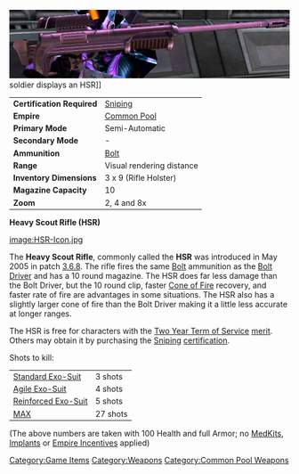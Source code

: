 ![](images/HSR.jpg "fig:HSR.jpg") soldier displays an HSR\]\]

|                            |                               |
| -------------------------- | ----------------------------- |
| **Certification Required** | [Sniping](../certifications/Sniping.md)         |
| **Empire**                 | [Common Pool](../terminology/Common_Pool.md) |
| **Primary Mode**           | Semi-Automatic                |
| **Secondary Mode**         | \-                            |
| **Ammunition**             | [Bolt](../ammunition/Bolt.md)               |
| **Range**                  | Visual rendering distance     |
| **Inventory Dimensions**   | 3 x 9 (Rifle Holster)         |
| **Magazine Capacity**      | 10                            |
| **Zoom**                   | 2, 4 and 8x                   |

**Heavy Scout Rifle (HSR)**

[image:HSR-Icon.jpg](image:HSR-Icon.jpg)

The **Heavy Scout Rifle**, commonly called the **HSR** was introduced in
May 2005 in patch [3.6.8](3.md.6.8). The rifle fires the same
[Bolt](../ammunition/Bolt.md) ammunition as the [Bolt
Driver](Bolt_Driver.md) and has a 10 round magazine. The HSR
does far less damage than the Bolt Driver, but the 10 round clip, faster
[Cone of Fire](../etc/Cone_of_fire.md) recovery, and faster rate of
fire are advantages in some situations. The HSR also has a slightly
larger cone of fire than the Bolt Driver making it a little less
accurate at longer ranges.

The HSR is free for characters with the [Two Year Term of
Service](../merits/Term_of_Service.md) [merit](../merits/Merit_Commendations.md). Others
may obtain it by purchasing the [Sniping](../certifications/Sniping.md)
[certification](../certifications/Certification.md).

Shots to kill:

|                                               |          |
| --------------------------------------------- | -------- |
| [Standard Exo-Suit](../armor/Standard_Exo-Suit.md)     | 3 shots  |
| [Agile Exo-Suit](../armor/Agile_Exo-Suit.md)           | 4 shots  |
| [Reinforced Exo-Suit](../armor/Reinforced_Exo-Suit.md) | 5 shots  |
| [MAX](../items/Mechanized_Assault_Exo-Suit.md)         | 27 shots |

(The above numbers are taken with 100 Health and full Armor; no
[MedKits](../items/MedKit.md), [Implants](../implants/Implants.md) or [Empire
Incentives](../etc/Empire_Incentives.md) applied)

[Category:Game Items](Category:Game_Items.md)
[Category:Weapons](Category:Weapons.md) [Category:Common Pool
Weapons](Category:Common_Pool_Weapons.md)
